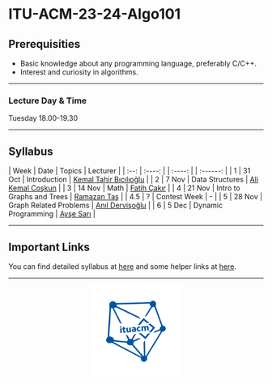# ITU-ACM-23-24-Algo101

## Prerequisities

- Basic knowledge about any programming language, preferably C/C++.
- Interest and curiosity in algorithms.

---

### Lecture Day & Time

Tuesday 18.00-19.30

---

## Syllabus

| Week | Date | Topics | Lecturer |
| :--: | :----: | | :----: | | :------: |
| 1 | 31 Oct | Introduction | [Kemal Tahir Bıcılıoğlu](https://github.com/kemaltahirbicilioglu) |
| 2 | 7 Nov | Data Structures | [Ali Kemal Coşkun](https://github.com/alikemalcoskun) |
| 3 | 14 Nov | Math | [Fatih Çakır](https://github.com/wfatih) |
| 4 | 21 Nov | Intro to Graphs and Trees | [Ramazan Taş](https://github.com/Rmzntas) |
| 4.5 | ? | Contest Week | - |
| 5 | 28 Nov | Graph Related Problems | [Anıl Dervişoğlu](https://github.com/anildervis) |
| 6 | 5 Dec | Dynamic Programming | [Ayşe Sarı](https://github.com/Ashluu) |

---
## Important Links
You can find detailed syllabus at [here](./syllabus.md) and some helper links at [here](./links.md).

---

<p align="center">
    <img src="./algologo.png" width="36%">
</p>